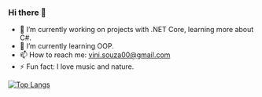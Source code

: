 ### Hi there 👋 

- 🔭 I’m currently working on projects with .NET Core, learning more about C#. 
- 🌱 I’m currently learning OOP.
- 📫 How to reach me: vini.souza00@gmail.com
- ⚡ Fun fact: I love music and nature.

[![Top Langs](https://github-readme-stats.vercel.app/api/top-langs/?username=viniciusnasc&layout=compact)](https://github.com/anuraghazra/github-readme-stats)


<!--
**viniciusnasc/viniciusnasc** is a ✨ _special_ ✨ repository because its `README.md` (this file) appears on your GitHub profile.

Here are some ideas to get you started:

- 🔭 I’m currently working on ...
- 🌱 I’m currently learning ...
- 👯 I’m looking to collaborate on ...
- 🤔 I’m looking for help with ...
- 💬 Ask me about ...
- 📫 How to reach me: ...
- 😄 Pronouns: ...
- ⚡ Fun fact: ...
-->
